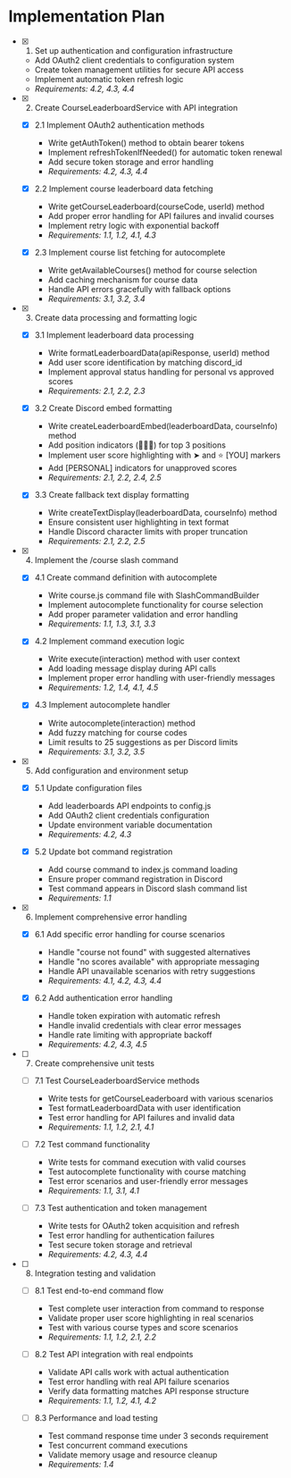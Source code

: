 # Implementation Plan

- [x] 1. Set up authentication and configuration infrastructure
  - Add OAuth2 client credentials to configuration system
  - Create token management utilities for secure API access
  - Implement automatic token refresh logic
  - _Requirements: 4.2, 4.3, 4.4_

- [x] 2. Create CourseLeaderboardService with API integration
  - [x] 2.1 Implement OAuth2 authentication methods
    - Write getAuthToken() method to obtain bearer tokens
    - Implement refreshTokenIfNeeded() for automatic token renewal
    - Add secure token storage and error handling
    - _Requirements: 4.2, 4.3, 4.4_

  - [x] 2.2 Implement course leaderboard data fetching
    - Write getCourseLeaderboard(courseCode, userId) method
    - Add proper error handling for API failures and invalid courses
    - Implement retry logic with exponential backoff
    - _Requirements: 1.1, 1.2, 4.1, 4.3_

  - [x] 2.3 Implement course list fetching for autocomplete
    - Write getAvailableCourses() method for course selection
    - Add caching mechanism for course data
    - Handle API errors gracefully with fallback options
    - _Requirements: 3.1, 3.2, 3.4_

- [x] 3. Create data processing and formatting logic
  - [x] 3.1 Implement leaderboard data processing
    - Write formatLeaderboardData(apiResponse, userId) method
    - Add user score identification by matching discord_id
    - Implement approval status handling for personal vs approved scores
    - _Requirements: 2.1, 2.2, 2.3_

  - [x] 3.2 Create Discord embed formatting
    - Write createLeaderboardEmbed(leaderboardData, courseInfo) method
    - Add position indicators (🥇🥈🥉) for top 3 positions
    - Implement user score highlighting with ➤ and ⭐ [YOU] markers
    - Add [PERSONAL] indicators for unapproved scores
    - _Requirements: 2.1, 2.2, 2.4, 2.5_

  - [x] 3.3 Create fallback text display formatting
    - Write createTextDisplay(leaderboardData, courseInfo) method
    - Ensure consistent user highlighting in text format
    - Handle Discord character limits with proper truncation
    - _Requirements: 2.1, 2.2, 2.5_

- [x] 4. Implement the /course slash command
  - [x] 4.1 Create command definition with autocomplete
    - Write course.js command file with SlashCommandBuilder
    - Implement autocomplete functionality for course selection
    - Add proper parameter validation and error handling
    - _Requirements: 1.1, 1.3, 3.1, 3.3_

  - [x] 4.2 Implement command execution logic
    - Write execute(interaction) method with user context
    - Add loading message display during API calls
    - Implement proper error handling with user-friendly messages
    - _Requirements: 1.2, 1.4, 4.1, 4.5_

  - [x] 4.3 Implement autocomplete handler
    - Write autocomplete(interaction) method
    - Add fuzzy matching for course codes
    - Limit results to 25 suggestions as per Discord limits
    - _Requirements: 3.1, 3.2, 3.5_

- [x] 5. Add configuration and environment setup
  - [x] 5.1 Update configuration files
    - Add leaderboards API endpoints to config.js
    - Add OAuth2 client credentials configuration
    - Update environment variable documentation
    - _Requirements: 4.2, 4.3_

  - [x] 5.2 Update bot command registration
    - Add course command to index.js command loading
    - Ensure proper command registration in Discord
    - Test command appears in Discord slash command list
    - _Requirements: 1.1_

- [x] 6. Implement comprehensive error handling
  - [x] 6.1 Add specific error handling for course scenarios
    - Handle "course not found" with suggested alternatives
    - Handle "no scores available" with appropriate messaging
    - Handle API unavailable scenarios with retry suggestions
    - _Requirements: 4.1, 4.2, 4.3, 4.4_

  - [x] 6.2 Add authentication error handling
    - Handle token expiration with automatic refresh
    - Handle invalid credentials with clear error messages
    - Handle rate limiting with appropriate backoff
    - _Requirements: 4.2, 4.3, 4.5_

- [ ] 7. Create comprehensive unit tests
  - [ ] 7.1 Test CourseLeaderboardService methods
    - Write tests for getCourseLeaderboard with various scenarios
    - Test formatLeaderboardData with user identification
    - Test error handling for API failures and invalid data
    - _Requirements: 1.1, 1.2, 2.1, 4.1_

  - [ ] 7.2 Test command functionality
    - Write tests for command execution with valid courses
    - Test autocomplete functionality with course matching
    - Test error scenarios and user-friendly error messages
    - _Requirements: 1.1, 3.1, 4.1_

  - [ ] 7.3 Test authentication and token management
    - Write tests for OAuth2 token acquisition and refresh
    - Test error handling for authentication failures
    - Test secure token storage and retrieval
    - _Requirements: 4.2, 4.3, 4.4_

- [ ] 8. Integration testing and validation
  - [ ] 8.1 Test end-to-end command flow
    - Test complete user interaction from command to response
    - Validate proper user score highlighting in real scenarios
    - Test with various course types and score scenarios
    - _Requirements: 1.1, 1.2, 2.1, 2.2_

  - [ ] 8.2 Test API integration with real endpoints
    - Validate API calls work with actual authentication
    - Test error handling with real API failure scenarios
    - Verify data formatting matches API response structure
    - _Requirements: 1.1, 1.2, 4.1, 4.2_

  - [ ] 8.3 Performance and load testing
    - Test command response time under 3 seconds requirement
    - Test concurrent command executions
    - Validate memory usage and resource cleanup
    - _Requirements: 1.4_